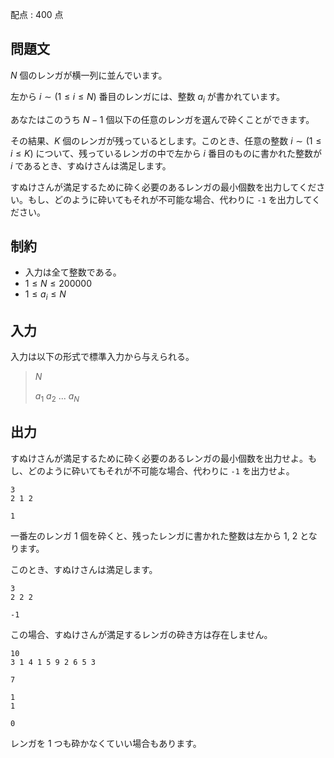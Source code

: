 配点 : $400$ 点

## 問題文

$N$ 個のレンガが横一列に並んでいます。

左から $i \sim (1 \leq i \leq N)$ 番目のレンガには、整数 $a_i$ が書かれています。

あなたはこのうち $N - 1$ 個以下の任意のレンガを選んで砕くことができます。

その結果、$K$ 個のレンガが残っているとします。このとき、任意の整数 $i \sim (1 \leq i \leq K)$ について、残っているレンガの中で左から $i$ 番目のものに書かれた整数が $i$ であるとき、すぬけさんは満足します。

すぬけさんが満足するために砕く必要のあるレンガの最小個数を出力してください。もし、どのように砕いてもそれが不可能な場合、代わりに `-1` を出力してください。

## 制約

- 入力は全て整数である。
- $1 \leq N \leq 200000$
- $1 \leq a_i \leq N$

## 入力

入力は以下の形式で標準入力から与えられる。

> $N$
> 
> $a_1$ $a_2$ $...$ $a_N$

## 出力

すぬけさんが満足するために砕く必要のあるレンガの最小個数を出力せよ。もし、どのように砕いてもそれが不可能な場合、代わりに `-1` を出力せよ。

```input1
3
2 1 2
```

```output1
1
```

一番左のレンガ $1$ 個を砕くと、残ったレンガに書かれた整数は左から $1$, $2$ となります。

このとき、すぬけさんは満足します。

```input2
3
2 2 2
```

```output2
-1
```

この場合、すぬけさんが満足するレンガの砕き方は存在しません。

```input3
10
3 1 4 1 5 9 2 6 5 3
```

```output3
7
```

```input4
1
1
```

```output4
0
```

レンガを $1$ つも砕かなくていい場合もあります。